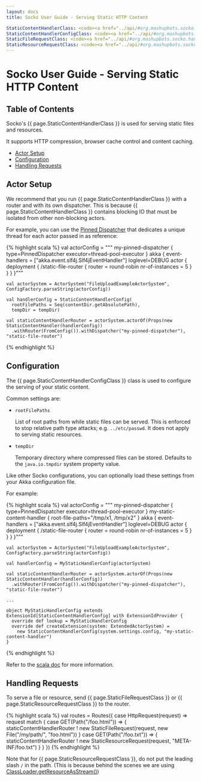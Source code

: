 ```yaml
---
layout: docs
title: Socko User Guide - Serving Static HTTP Content

StaticContentHandlerClass: <code><a href="../api/#org.mashupbots.socko.handlers.StaticContentHandler">StaticContentHandler</a></code>
StaticContentHandlerConfigClass: <code><a href="../api/#org.mashupbots.socko.handlers.StaticContentHandlerConfig">StaticContentHandlerConfig</a></code>
StaticFileRequestClass: <code><a href="../api/#org.mashupbots.socko.handlers.StaticFileRequest">StaticFileRequest</a></code>
StaticResourceRequestClass: <code><a href="../api/#org.mashupbots.socko.handlers.StaticResourceRequest">StaticResourceRequest</a></code>
---
```

# Socko User Guide - Serving Static HTTP Content

## Table of Contents

Socko's {{ page.StaticContentHandlerClass }} is used for serving static files and resources.

It supports HTTP compression, browser cache control and content caching.

 - [Actor Setup](#ActorSetup)
 - [Configuration](#Configuration)
 - [Handling Requests](#Requests)

## Actor Setup <a class="blank" id="ActorSetup">&nbsp;</a>

We recommend that you run {{ page.StaticContentHandlerClass }} with a router and with its own dispatcher.  This is
because {{ page.StaticContentHandlerClass }} contains blocking IO that must be isolated from other non-blocking 
actors.

For example, you can use the [Pinned Dispatcher](http://doc.akka.io/api/akka/2.1.2/index.html#akka.dispatch.PinnedDispatcher)
that dedicates a unique thread for each actor passed in as reference:

{% highlight scala %}
    val actorConfig = """
      my-pinned-dispatcher {
        type=PinnedDispatcher
        executor=thread-pool-executor
      }
      akka {
        event-handlers = ["akka.event.slf4j.Slf4jEventHandler"]
        loglevel=DEBUG
        actor {
          deployment {
            /static-file-router {
              router = round-robin
              nr-of-instances = 5
            }
          }
        }
      }"""

    val actorSystem = ActorSystem("FileUploadExampleActorSystem", ConfigFactory.parseString(actorConfig))

    val handlerConfig = StaticContentHandlerConfig(
      rootFilePaths = Seq(contentDir.getAbsolutePath),
      tempDir = tempDir)

    val staticContentHandlerRouter = actorSystem.actorOf(Props(new StaticContentHandler(handlerConfig))
      .withRouter(FromConfig()).withDispatcher("my-pinned-dispatcher"), "static-file-router")
{% endhighlight %}




## Configuration <a class="blank" id="Configuration">&nbsp;</a>

The {{ page.StaticContentHandlerConfigClass }} class is used to configure the serving of your static content.

Common settings are:

 - `rootFilePaths`

   List of root paths from while static files can be served. This is enforced to stop relative path type attacks; 
   e.g. `../etc/passwd`.  It does not apply to serving static resources.
    
 - `tempDir`
 
   Temporary directory where compressed files can be stored. Defaults to the `java.io.tmpdir` system property value.

Like other Socko configurations, you can optionally load these settings from  your Akka configuration file.

For example:

{% highlight scala %}
    val actorConfig = """
      my-pinned-dispatcher {
        type=PinnedDispatcher
        executor=thread-pool-executor
      }
      my-static-content-handler {
		    root-file-paths="/tmp/x1, /tmp/x2"
		  }
      akka {
        event-handlers = ["akka.event.slf4j.Slf4jEventHandler"]
        loglevel=DEBUG
        actor {
          deployment {
            /static-file-router {
              router = round-robin
              nr-of-instances = 5
            }
          }
        }
      }"""

    val actorSystem = ActorSystem("FileUploadExampleActorSystem", ConfigFactory.parseString(actorConfig))

    val handlerConfig = MyStaticHandlerConfig(actorSystem)

    val staticContentHandlerRouter = actorSystem.actorOf(Props(new StaticContentHandler(handlerConfig))
      .withRouter(FromConfig()).withDispatcher("my-pinned-dispatcher"), "static-file-router")

    ...

    object MyStaticHandlerConfig extends ExtensionId[StaticContentHandlerConfig] with ExtensionIdProvider {
      override def lookup = MyStaticHandlerConfig
      override def createExtension(system: ExtendedActorSystem) =
        new StaticContentHandlerConfig(system.settings.config, "my-static-content-handler")
    }

{% endhighlight %}

Refer to the [scala doc](../api/#org.mashupbots.socko.handlers.StaticContentHandlerConfig) for more information.




## Handling Requests <a class="blank" id="Requests">&nbsp;</a>

To serve a file or resource, send {{ page.StaticFileRequestClass }} or {{ page.StaticResourceRequestClass }} to
the router.

{% highlight scala %}
    val routes = Routes({
      case HttpRequest(request) => request match {
        case GET(Path("/foo.html")) => {
          staticContentHandlerRouter ! new StaticFileRequest(request, new File("/my/path/", "foo.html"))
        }
        case GET(Path("/foo.txt")) => {
          staticContentHandlerRouter ! new StaticResourceRequest(request, "META-INF/foo.txt")
        }
      }
    })
{% endhighlight %}

Note that for {{ page.StaticResourceRequestClass }}, do not put the leading slash `/` in the path.
(This is because behind the scenes we are using [ClassLoader.getResourceAsStream()](http://www.javaworld.com/javaworld/javaqa/2003-08/01-qa-0808-property.html?page=2))


